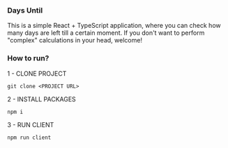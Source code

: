 ### Days Until

This is a simple React + TypeScript application, where you can check how many days are left till a certain moment. If you don't want to perform "complex" calculations in your head, welcome!

### How to run?

1 - CLONE PROJECT

```
git clone <PROJECT URL>
```

2 - INSTALL PACKAGES

```
npm i
```

3 - RUN CLIENT

```
npm run client
```

